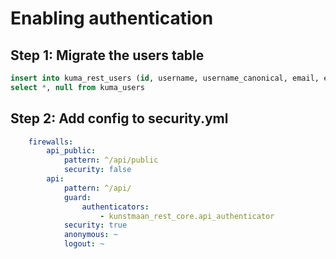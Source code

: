 # Enabling authentication

## Step 1: Migrate the users table

```sql
insert into kuma_rest_users (id, username, username_canonical, email, email_canonical, enabled, salt, password, last_login, confirmation_token, password_requested_at, roles, admin_locale, password_changed, google_id, api_key)
select *, null from kuma_users
```

## Step 2: Add config to security.yml

```yaml
    firewalls:
        api_public:
            pattern: ^/api/public
            security: false
        api:
            pattern: ^/api/
            guard:
                authenticators:
                    - kunstmaan_rest_core.api_authenticator
            security: true
            anonymous: ~
            logout: ~
```

